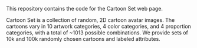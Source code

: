 This repository contains the code for the Cartoon Set web page. 

Cartoon Set is a collection of random, 2D cartoon avatar images. The
cartoons vary in 10 artwork categories, 4 color categories, and 4 proportion
categories, with a total of ~1013 possible combinations. We provide sets of 10k
and 100k randomly chosen cartoons and labeled attributes.
